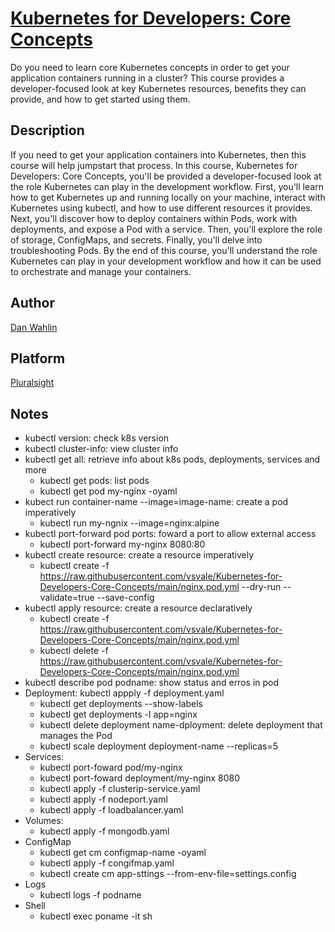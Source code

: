 # [Kubernetes for Developers: Core Concepts](https://app.pluralsight.com/library/courses/kubernetes-developers-core-concepts)
Do you need to learn core Kubernetes concepts in order to get your application containers running in a cluster? This course provides a developer-focused look at key Kubernetes resources, benefits they can provide, and how to get started using them.

## Description
If you need to get your application containers into Kubernetes, then this course will help jumpstart that process. In this course, Kubernetes for Developers: Core Concepts, you'll be provided a developer-focused look at the role Kubernetes can play in the development workflow. First, you'll learn how to get Kubernetes up and running locally on your machine, interact with Kubernetes using kubectl, and how to use different resources it provides. Next, you'll discover how to deploy containers within Pods, work with deployments, and expose a Pod with a service. Then, you'll explore the role of storage, ConfigMaps, and secrets. Finally, you'll delve into troubleshooting Pods. By the end of this course, you'll understand the role Kubernetes can play in your development workflow and how it can be used to orchestrate and manage your containers. 

## Author
[Dan Wahlin](https://app.pluralsight.com/profile/author/dan-wahlin)

## Platform
[Pluralsight](pluralsight.com/)

## Notes
- kubectl version: check k8s version
- kubectl cluster-info: view cluster info
- kubectl get all: retrieve info about k8s pods, deployments, services and more
    - kubectl get pods: list pods
    - kubectl get pod my-nginx -oyaml
- kubect run container-name --image=image-name: create a pod imperatively
    - kubectl run my-ngnix --image=nginx:alpine
- kubectl port-forward pod ports: foward a port to allow external access
    - kubectl port-forward my-nginx 8080:80
- kubectl create resource: create a resource imperatively
    - kubectl create -f https://raw.githubusercontent.com/vsvale/Kubernetes-for-Developers-Core-Concepts/main/nginx.pod.yml --dry-run --validate=true --save-config
- kubectl apply resource: create a resource declaratively
    - kubectl create -f https://raw.githubusercontent.com/vsvale/Kubernetes-for-Developers-Core-Concepts/main/nginx.pod.yml
    - kubectl delete -f https://raw.githubusercontent.com/vsvale/Kubernetes-for-Developers-Core-Concepts/main/nginx.pod.yml
- kubectl describe pod podname: show status and erros in pod
- Deployment: kubectl appply -f deployment.yaml
    - kubectl get deployments --show-labels
    - kubectl get deployments -l app=nginx
    - kubectl delete deployment name-dployment: delete deployment that manages the Pod
    - kubectl scale deployment deployment-name --replicas=5
- Services:
    - kubectl port-foward pod/my-nginx
    - kubectl port-foward deployment/my-nginx 8080
    - kubectl apply -f clusterip-service.yaml
    - kubectl apply -f nodeport.yaml
    - kubectl apply -f loadbalancer.yaml
- Volumes:
    - kubectl apply -f mongodb.yaml
- ConfigMap
    - kubectl get cm configmap-name -oyaml
    - kubectl apply -f congifmap.yaml
    - kubectl create cm app-sttings --from-env-file=settings.config
- Logs
    - kubectl logs -f podname
- Shell
    - kubectl exec poname -it sh
